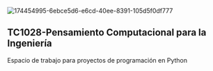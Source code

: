 ![174454995-6ebce5d6-e6cd-40ee-8391-105d5f0df777](https://user-images.githubusercontent.com/55771796/183143437-0019fae2-2de8-4560-869a-56c7ded95f51.png)

## TC1028-Pensamiento Computacional para la Ingeniería

Espacio de trabajo para proyectos de programación en Python
